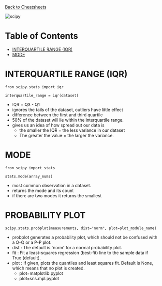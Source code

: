 [Back to Cheatsheets](https://teanlouise.github.io/cheatsheets/)

![scipy](https://user-images.githubusercontent.com/19520346/79702400-010eeb80-82e8-11ea-8d3a-3f2759ee6636.png)

# Table of Contents
- [INTERQUARTILE RANGE (IQR)](#INTERQUARTILE-RANGE-(IQR))
- [MODE](#MODE) 

# INTERQUARTILE RANGE (IQR)
```
from scipy.stats import iqr

interquartile_range = iqr(dataset)
```
- IQR = Q3 - Q1
- ignores the tails of the dataset, outliers have little effect
- difference between the first and third quartile
- 50% of the dataset will lie within the interquartile range.
- gives us an idea of how spread out our data is
    - the smaller the IQR = the less variance in our dataset
    - The greater the value = the larger the variance.

# MODE
```
from scipy import stats

stats.mode(array_nums)
```
- most common observation in a dataset.
- returns the mode and its count
- if there are two modes it returns the smallest

# PROBABILITY PLOT
```
scipy.stats.probplot(measurements, dist="norm", plot=plot_module_name)
```
- probplot generates a probability plot, which should not be confused with a Q-Q or a P-P plot. 
- dist : The default is 'norm' for a normal probability plot.
- fit : Fit a least-squares regression (best-fit) line to the sample data if True (default).
- plot : If given, plots the quantiles and least squares fit. Default is None, which means that no plot is created.
    - plot=matplotlib.pyplot
    - plot=sns.mpl.pyplot